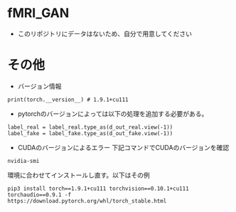 # fMRI_GAN
- このリポジトリにデータはないため、自分で用意してください  

# その他  
- バージョン情報  
```
print(torch.__version__) # 1.9.1+cu111
```
- pytorchのバージョンによっては以下の処理を追加する必要がある。
```
label_real = label_real.type_as(d_out_real.view(-1))
label_fake = label_fake.type_as(d_out_fake.view(-1))
```
- CUDAのバージョンによるエラー
下記コマンドでCUDAのバージョンを確認
```
nvidia-smi
```
環境に合わせてインストールし直す。以下はその例
```
pip3 install torch==1.9.1+cu111 torchvision==0.10.1+cu111 torchaudio==0.9.1 -f https://download.pytorch.org/whl/torch_stable.html
```
